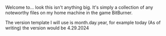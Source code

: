 Welcome to... look this isn't anything big. It's simply a collection of any noteworthy files on my home machine in the game BitBurner.

The version template I will use is month.day.year, for example today (As of writing) the version would be 4.29.2024
